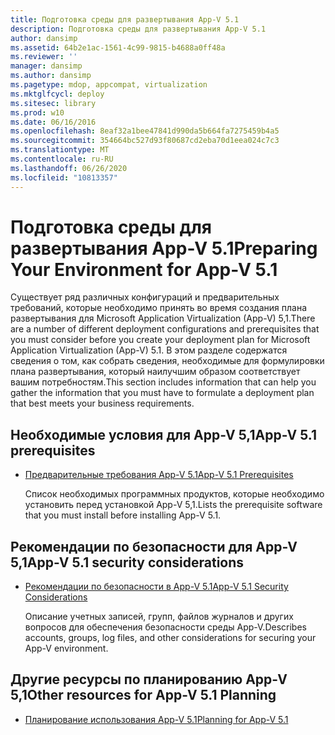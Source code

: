 ```yaml
---
title: Подготовка среды для развертывания App-V 5.1
description: Подготовка среды для развертывания App-V 5.1
author: dansimp
ms.assetid: 64b2e1ac-1561-4c99-9815-b4688a0ff48a
ms.reviewer: ''
manager: dansimp
ms.author: dansimp
ms.pagetype: mdop, appcompat, virtualization
ms.mktglfcycl: deploy
ms.sitesec: library
ms.prod: w10
ms.date: 06/16/2016
ms.openlocfilehash: 8eaf32a1bee47841d990da5b664fa7275459b4a5
ms.sourcegitcommit: 354664bc527d93f80687cd2eba70d1eea024c7c3
ms.translationtype: MT
ms.contentlocale: ru-RU
ms.lasthandoff: 06/26/2020
ms.locfileid: "10813357"
---
```

# <span data-ttu-id="aa0fd-103">Подготовка среды для развертывания App-V 5.1</span><span class="sxs-lookup"><span data-stu-id="aa0fd-103">Preparing Your Environment for App-V 5.1</span></span>


<span data-ttu-id="aa0fd-104">Существует ряд различных конфигураций и предварительных требований, которые необходимо принять во время создания плана развертывания для Microsoft Application Virtualization (App-V) 5,1.</span><span class="sxs-lookup"><span data-stu-id="aa0fd-104">There are a number of different deployment configurations and prerequisites that you must consider before you create your deployment plan for Microsoft Application Virtualization (App-V) 5.1.</span></span> <span data-ttu-id="aa0fd-105">В этом разделе содержатся сведения о том, как собрать сведения, необходимые для формулировки плана развертывания, который наилучшим образом соответствует вашим потребностям.</span><span class="sxs-lookup"><span data-stu-id="aa0fd-105">This section includes information that can help you gather the information that you must have to formulate a deployment plan that best meets your business requirements.</span></span>

## <span data-ttu-id="aa0fd-106">Необходимые условия для App-V 5,1</span><span class="sxs-lookup"><span data-stu-id="aa0fd-106">App-V 5.1 prerequisites</span></span>


-   [<span data-ttu-id="aa0fd-107">Предварительные требования App-V 5.1</span><span class="sxs-lookup"><span data-stu-id="aa0fd-107">App-V 5.1 Prerequisites</span></span>](app-v-51-prerequisites.md)

    <span data-ttu-id="aa0fd-108">Список необходимых программных продуктов, которые необходимо установить перед установкой App-V 5,1.</span><span class="sxs-lookup"><span data-stu-id="aa0fd-108">Lists the prerequisite software that you must install before installing App-V 5.1.</span></span>

## <span data-ttu-id="aa0fd-109">Рекомендации по безопасности для App-V 5,1</span><span class="sxs-lookup"><span data-stu-id="aa0fd-109">App-V 5.1 security considerations</span></span>


-   [<span data-ttu-id="aa0fd-110">Рекомендации по безопасности в App-V 5.1</span><span class="sxs-lookup"><span data-stu-id="aa0fd-110">App-V 5.1 Security Considerations</span></span>](app-v-51-security-considerations.md)

    <span data-ttu-id="aa0fd-111">Описание учетных записей, групп, файлов журналов и других вопросов для обеспечения безопасности среды App-V.</span><span class="sxs-lookup"><span data-stu-id="aa0fd-111">Describes accounts, groups, log files, and other considerations for securing your App-V environment.</span></span>






## <a href="" id="other-resources-for-app-v-5-1-planning-"></a><span data-ttu-id="aa0fd-112">Другие ресурсы по планированию App-V 5,1</span><span class="sxs-lookup"><span data-stu-id="aa0fd-112">Other resources for App-V 5.1 Planning</span></span>


-   [<span data-ttu-id="aa0fd-113">Планирование использования App-V 5.1</span><span class="sxs-lookup"><span data-stu-id="aa0fd-113">Planning for App-V 5.1</span></span>](planning-for-app-v-51.md)

 

 





